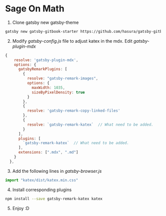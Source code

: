 # Sage On Math

1. Clone gatsby new gatsby-theme
```bash
gatsby new gatsby-gitbook-starter https://github.com/hasura/gatsby-gitbook-starter
```
2. Modify _gatsby-config.js_ file to adjust katex in the mdx. Edit _gatsby-plugin-mdx_
```js
{
    resolve: 'gatsby-plugin-mdx',
    options: {
      gatsbyRemarkPlugins: [
        {
          resolve: "gatsby-remark-images",
          options: {
            maxWidth: 1035,
            sizeByPixelDensity: true
          }
        },
        {
          resolve: 'gatsby-remark-copy-linked-files'
        },
        {
          resolve: `gatsby-remark-katex`  // What need to be added.
        }
      ],
      plugins: [
        `gatsby-remark-katex`  // What need to be added.
      ],
      extensions: [".mdx", ".md"]
    }
  },
```
3. Add the following lines in _gatsby-browser.js_
```js
import "katex/dist/katex.min.css"
```
4. Install corresponding plugins
```bash
npm install --save gatsby-remark-katex katex
```
5. Enjoy :D


